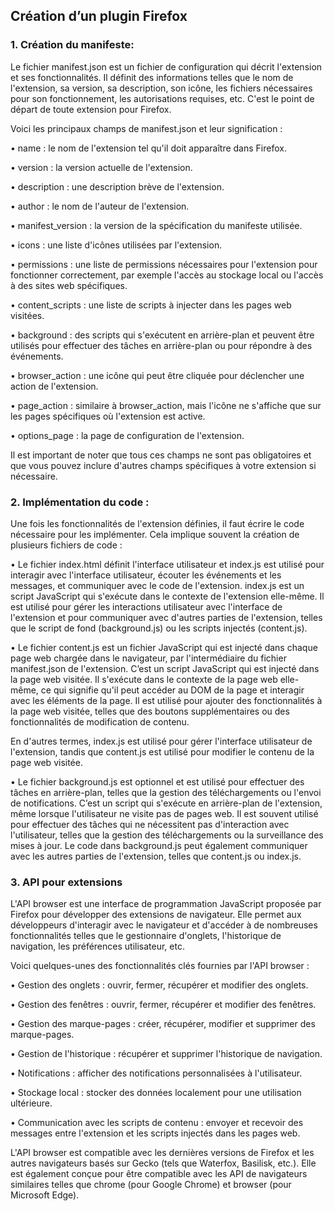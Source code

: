 
## Création d’un plugin Firefox

### 1.	Création du manifeste:

Le fichier manifest.json est un fichier de configuration qui décrit l'extension et ses fonctionnalités. Il définit des informations telles que le nom de l'extension, sa version, sa description, son icône, les fichiers nécessaires pour son fonctionnement, les autorisations requises, etc. C'est le point de départ de toute extension pour Firefox.

Voici les principaux champs de manifest.json et leur signification :

•	name : le nom de l'extension tel qu'il doit apparaître dans Firefox.

•	version : la version actuelle de l'extension.

•	description : une description brève de l'extension.

•	author : le nom de l'auteur de l'extension.

•	manifest_version : la version de la spécification du manifeste utilisée.

•	icons : une liste d'icônes utilisées par l'extension.

•	permissions : une liste de permissions nécessaires pour l'extension pour fonctionner correctement, par exemple l'accès au stockage local ou l'accès à des sites web spécifiques.

•	content_scripts : une liste de scripts à injecter dans les pages web visitées.

•	background : des scripts qui s'exécutent en arrière-plan et peuvent être utilisés pour effectuer des tâches en arrière-plan ou pour répondre à des événements.

•	browser_action : une icône qui peut être cliquée pour déclencher une action de l'extension.

•	page_action : similaire à browser_action, mais l'icône ne s'affiche que sur les pages spécifiques où l'extension est active.

•	options_page : la page de configuration de l'extension.

Il est important de noter que tous ces champs ne sont pas obligatoires et que vous pouvez inclure d'autres champs spécifiques à votre extension si nécessaire.

### 2.	Implémentation du code :

Une fois les fonctionnalités de l'extension définies, il faut écrire le code nécessaire pour les implémenter. Cela implique souvent la création de plusieurs fichiers de code :

•	Le fichier index.html définit l'interface utilisateur et index.js  est utilisé pour interagir avec l'interface utilisateur, écouter les événements et les messages, et communiquer avec le code de l'extension. index.js est un script JavaScript qui s'exécute dans le contexte de l'extension elle-même. Il est utilisé pour gérer les interactions utilisateur avec l'interface de l'extension et pour communiquer avec d'autres parties de l'extension, telles que le script de fond (background.js) ou les scripts injectés (content.js).

•	Le fichier content.js est un fichier JavaScript qui est injecté dans chaque page web chargée dans le navigateur, par l'intermédiaire du fichier manifest.json de l'extension. C’est un script JavaScript qui est injecté dans la page web visitée. Il s'exécute dans le contexte de la page web elle-même, ce qui signifie qu'il peut accéder au DOM de la page et interagir avec les éléments de la page. Il est utilisé pour ajouter des fonctionnalités à la page web visitée, telles que des boutons supplémentaires ou des fonctionnalités de modification de contenu.

En d'autres termes, index.js est utilisé pour gérer l'interface utilisateur de l'extension, tandis que content.js est utilisé pour modifier le contenu de la page web visitée.


•	Le fichier background.js est optionnel et est utilisé pour effectuer des tâches en arrière-plan, telles que la gestion des téléchargements ou l'envoi de notifications. 
C’est un script qui s'exécute en arrière-plan de l'extension, même lorsque l'utilisateur ne visite pas de pages web. Il est souvent utilisé pour effectuer des tâches qui ne nécessitent pas d'interaction avec l'utilisateur, telles que la gestion des téléchargements ou la surveillance des mises à jour. Le code dans background.js peut également communiquer avec les autres parties de l'extension, telles que content.js ou index.js.

### 3.	API pour extensions
L'API browser est une interface de programmation JavaScript proposée par Firefox pour développer des extensions de navigateur. Elle permet aux développeurs d'interagir avec le navigateur et d'accéder à de nombreuses fonctionnalités telles que le gestionnaire d'onglets, l'historique de navigation, les préférences utilisateur, etc.

Voici quelques-unes des fonctionnalités clés fournies par l'API browser :

•	Gestion des onglets : ouvrir, fermer, récupérer et modifier des onglets.

•	Gestion des fenêtres : ouvrir, fermer, récupérer et modifier des fenêtres.

•	Gestion des marque-pages : créer, récupérer, modifier et supprimer des marque-pages.

•	Gestion de l'historique : récupérer et supprimer l'historique de navigation.

•	Notifications : afficher des notifications personnalisées à l'utilisateur.

•	Stockage local : stocker des données localement pour une utilisation ultérieure.

•	Communication avec les scripts de contenu : envoyer et recevoir des messages entre l'extension et les scripts injectés dans les pages web.

L'API browser est compatible avec les dernières versions de Firefox et les autres navigateurs basés sur Gecko (tels que Waterfox, Basilisk, etc.). Elle est également conçue pour être compatible avec les API de navigateurs similaires telles que chrome (pour Google Chrome) et browser (pour Microsoft Edge).

